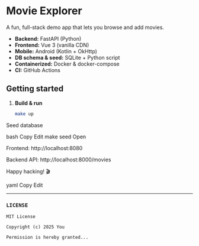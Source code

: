 # Movie Explorer

A fun, full-stack demo app that lets you browse and add movies.

- **Backend:** FastAPI (Python)
- **Frontend:** Vue 3 (vanilla CDN)
- **Mobile:** Android (Kotlin + OkHttp)
- **DB schema & seed:** SQLite + Python script
- **Containerized:** Docker & docker-compose
- **CI:** GitHub Actions

## Getting started

1. **Build & run**  
   ```bash
   make up
Seed database

bash
Copy
Edit
make seed
Open

Frontend: http://localhost:8080

Backend API: http://localhost:8000/movies

Happy hacking! 🎬

yaml
Copy
Edit

---

### `LICENSE`
```text
MIT License

Copyright (c) 2025 You

Permission is hereby granted...

